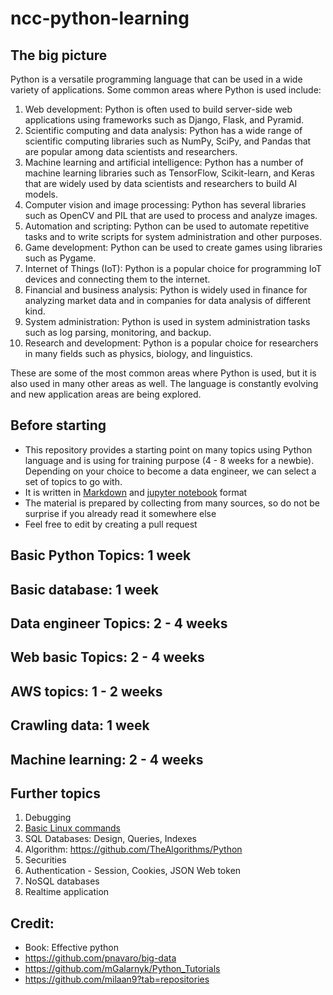 # ncc-python-learning

## The big picture

Python is a versatile programming language that can be used in a wide variety of applications. Some common areas where Python is used include:

1. Web development: Python is often used to build server-side web applications using frameworks such as Django, Flask, and Pyramid.
2. Scientific computing and data analysis: Python has a wide range of scientific computing libraries such as NumPy, SciPy, and Pandas that are popular among data scientists and researchers.
3. Machine learning and artificial intelligence: Python has a number of machine learning libraries such as TensorFlow, Scikit-learn, and Keras that are widely used by data scientists and researchers to build AI models.
4. Computer vision and image processing: Python has several libraries such as OpenCV and PIL that are used to process and analyze images.
5. Automation and scripting: Python can be used to automate repetitive tasks and to write scripts for system administration and other purposes.
6. Game development: Python can be used to create games using libraries such as Pygame.
7. Internet of Things (IoT): Python is a popular choice for programming IoT devices and connecting them to the internet.
8. Financial and business analysis: Python is widely used in finance for analyzing market data and in companies for data analysis of different kind.
9. System administration: Python is used in system administration tasks such as log parsing, monitoring, and backup.
10. Research and development: Python is a popular choice for researchers in many fields such as physics, biology, and linguistics.

These are some of the most common areas where Python is used, but it is also used in many other areas as well. The language is constantly evolving and new application areas are being explored. 

## Before starting

- This repository provides a starting point on many topics using Python language and is using for training purpose (4 - 8 weeks for a newbie). Depending on your choice to become a data engineer, we can select a set of topics to go with.
- It is written in [Markdown](https://www.markdownguide.org/getting-started/) and [jupyter notebook](https://jupyter.org/) format 
- The material is prepared by collecting from many sources, so do not be surprise if you already read it somewhere else
- Feel free to edit by creating a pull request

## Basic Python Topics: 1 week

## Basic database: 1 week

## Data engineer Topics: 2 - 4 weeks

## Web basic Topics: 2 - 4 weeks

## AWS topics: 1 - 2 weeks

## Crawling data: 1 week

## Machine learning: 2 - 4 weeks

## Further topics

1. Debugging
2. [Basic Linux commands](https://github.com/MichaelCade/90DaysOfDevOps/blob/main/2022/Days/day15.md)
3. SQL Databases: Design, Queries, Indexes
4. Algorithm: https://github.com/TheAlgorithms/Python
5. Securities
6. Authentication - Session, Cookies, JSON Web token
7. NoSQL databases
8. Realtime application

## Credit:

 - Book: Effective python
 - https://github.com/pnavaro/big-data
 - https://github.com/mGalarnyk/Python_Tutorials
 - https://github.com/milaan9?tab=repositories